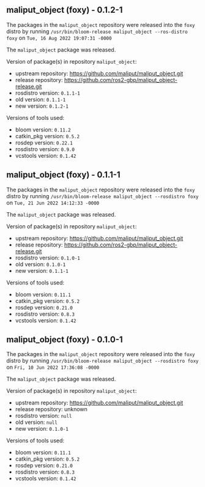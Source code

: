 ## maliput_object (foxy) - 0.1.2-1

The packages in the `maliput_object` repository were released into the `foxy` distro by running `/usr/bin/bloom-release maliput_object --ros-distro foxy` on `Tue, 16 Aug 2022 19:07:31 -0000`

The `maliput_object` package was released.

Version of package(s) in repository `maliput_object`:

- upstream repository: https://github.com/maliput/maliput_object.git
- release repository: https://github.com/ros2-gbp/maliput_object-release.git
- rosdistro version: `0.1.1-1`
- old version: `0.1.1-1`
- new version: `0.1.2-1`

Versions of tools used:

- bloom version: `0.11.2`
- catkin_pkg version: `0.5.2`
- rosdep version: `0.22.1`
- rosdistro version: `0.9.0`
- vcstools version: `0.1.42`


## maliput_object (foxy) - 0.1.1-1

The packages in the `maliput_object` repository were released into the `foxy` distro by running `/usr/bin/bloom-release maliput_object --rosdistro foxy` on `Tue, 21 Jun 2022 14:12:33 -0000`

The `maliput_object` package was released.

Version of package(s) in repository `maliput_object`:

- upstream repository: https://github.com/maliput/maliput_object.git
- release repository: https://github.com/ros2-gbp/maliput_object-release.git
- rosdistro version: `0.1.0-1`
- old version: `0.1.0-1`
- new version: `0.1.1-1`

Versions of tools used:

- bloom version: `0.11.1`
- catkin_pkg version: `0.5.2`
- rosdep version: `0.21.0`
- rosdistro version: `0.8.3`
- vcstools version: `0.1.42`


## maliput_object (foxy) - 0.1.0-1

The packages in the `maliput_object` repository were released into the `foxy` distro by running `/usr/bin/bloom-release maliput_object --rosdistro foxy` on `Fri, 10 Jun 2022 17:36:08 -0000`

The `maliput_object` package was released.

Version of package(s) in repository `maliput_object`:

- upstream repository: https://github.com/maliput/maliput_object.git
- release repository: unknown
- rosdistro version: `null`
- old version: `null`
- new version: `0.1.0-1`

Versions of tools used:

- bloom version: `0.11.1`
- catkin_pkg version: `0.5.2`
- rosdep version: `0.21.0`
- rosdistro version: `0.8.3`
- vcstools version: `0.1.42`



